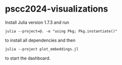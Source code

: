 # pscc2024-visualizations
Install Julia version 1.7.3 and run
```
julia --project=@. -e "using Pkg; Pkg.instantiate()"
```
to install all dependencies and then 
```
julia --project plot_embeddings.jl
```
to start the dashboard.
